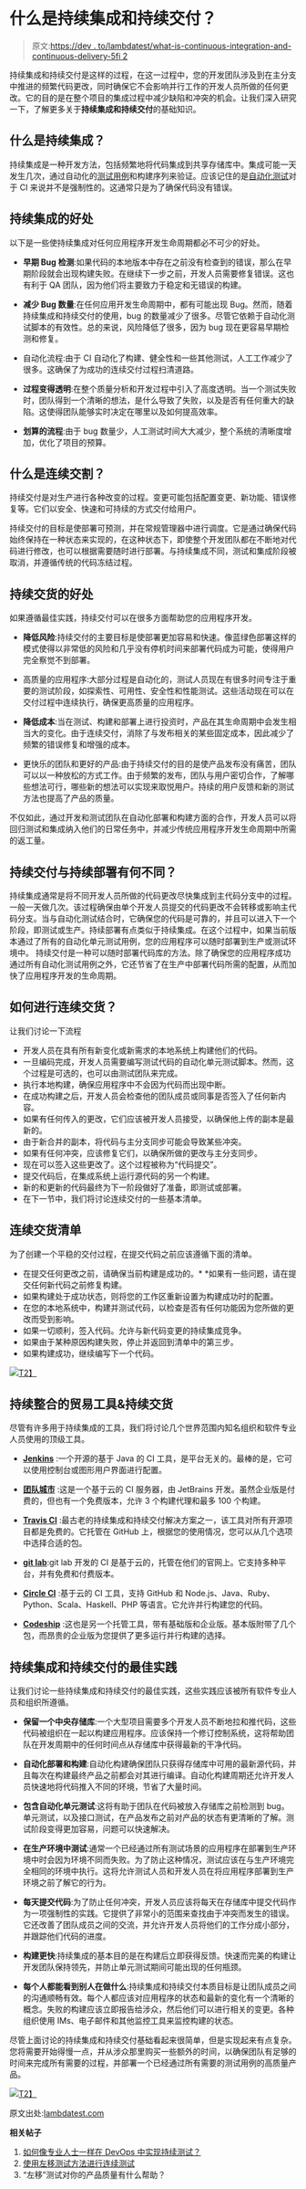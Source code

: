 # 什么是持续集成和持续交付？

> 原文:[https://dev . to/lambdatest/what-is-continuous-integration-and-continuous-delivery-5fi 2](https://dev.to/lambdatest/what-is-continuous-integration-and-continuous-delivery-5fi2)

持续集成和持续交付是这样的过程，在这一过程中，您的开发团队涉及到在主分支中推进的频繁代码更改，同时确保它不会影响并行工作的开发人员所做的任何更改。它的目的是在整个项目的集成过程中减少缺陷和冲突的机会。让我们深入研究一下，了解更多关于**持续集成和持续交付**的基础知识。

## [](#what-is-continuous-integration)什么是持续集成？

持续集成是一种开发方法，包括频繁地将代码集成到共享存储库中。集成可能一天发生几次，通过自动化的[测试用例](https://goo.gl/XzVPJt)和构建序列来验证。应该记住的是[自动化测试](https://goo.gl/VdSS8x)对于 CI 来说并不是强制性的。这通常只是为了确保代码没有错误。

## [](#benefits-of-continuous-integration)持续集成的好处

以下是一些使持续集成对任何应用程序开发生命周期都必不可少的好处。

*   **早期 Bug 检测**:如果代码的本地版本中存在之前没有检查到的错误，那么在早期阶段就会出现构建失败。在继续下一步之前，开发人员需要修复错误。这也有利于 QA 团队，因为他们将主要致力于稳定和无错误的构建。

*   **减少 Bug 数量**:在任何应用开发生命周期中，都有可能出现 Bug。然而，随着持续集成和持续交付的使用，bug 的数量减少了很多。尽管它依赖于自动化测试脚本的有效性。总的来说，风险降低了很多，因为 bug 现在更容易早期检测和修复。

*   自动化流程:由于 CI 自动化了构建、健全性和一些其他测试，人工工作减少了很多。这确保了为成功的连续交付过程扫清道路。

*   **过程变得透明**:在整个质量分析和开发过程中引入了高度透明。当一个测试失败时，团队得到一个清晰的想法，是什么导致了失败，以及是否有任何重大的缺陷。这使得团队能够实时决定在哪里以及如何提高效率。

*   **划算的流程**:由于 bug 数量少，人工测试时间大大减少，整个系统的清晰度增加，优化了项目的预算。

## [](#what-is-continuous-delivery)什么是连续交割？

持续交付是对生产进行各种改变的过程。变更可能包括配置变更、新功能、错误修复等。它们以安全、快速和可持续的方式交付给用户。

持续交付的目标是使部署可预测，并在常规管理器中进行调度。它是通过确保代码始终保持在一种状态来实现的，在这种状态下，即使整个开发团队都在不断地对代码进行修改，也可以根据需要随时进行部署。与持续集成不同，测试和集成阶段被取消，并遵循传统的代码冻结过程。

## [](#benefits-of-continuous-delivery)持续交货的好处

如果遵循最佳实践，持续交付可以在很多方面帮助您的应用程序开发。

*   **降低风险**:持续交付的主要目标是使部署更加容易和快速。像蓝绿色部署这样的模式使得以非常低的风险和几乎没有停机时间来部署代码成为可能，使得用户完全察觉不到部署。

*   高质量的应用程序:大部分过程是自动化的，测试人员现在有很多时间专注于重要的测试阶段，如探索性、可用性、安全性和性能测试。这些活动现在可以在交付过程中连续执行，确保更高质量的应用程序。

*   **降低成本**:当在测试、构建和部署上进行投资时，产品在其生命周期中会发生相当大的变化。由于连续交付，消除了与发布相关的某些固定成本，因此减少了频繁的错误修复和增强的成本。

*   更快乐的团队和更好的产品:由于持续交付的目的是使产品发布没有痛苦，团队可以以一种放松的方式工作。由于频繁的发布，团队与用户密切合作，了解哪些想法可行，哪些新的想法可以实现来取悦用户。持续的用户反馈和新的测试方法也提高了产品的质量。

不仅如此，通过开发和测试团队在自动化部署和构建方面的合作，开发人员可以将回归测试和集成纳入他们的日常任务中，并减少传统应用程序开发生命周期中所需的返工量。

## [](#how-is-continuous-delivery-different-from-continuous-deployment)持续交付与持续部署有何不同？

持续集成通常是将不同开发人员所做的代码更改尽快集成到主代码分支中的过程。一般一天做几次。该过程确保由单个开发人员提交的代码更改不会转移或影响主代码分支。当与自动化测试结合时，它确保您的代码是可靠的，并且可以进入下一个阶段，即测试或生产。持续部署有点类似于持续集成。在这个过程中，如果当前版本通过了所有的自动化单元测试用例，您的应用程序可以随时部署到生产或测试环境中。
持续交付是一种可以随时部署代码库的方法。除了确保您的应用程序成功通过所有自动化测试用例之外，它还节省了在生产中部署代码所需的配置，从而加快了应用程序开发的生命周期。

## [](#how-to-perform-continuous-delivery)如何进行连续交货？

让我们讨论一下流程

*   开发人员在具有所有新变化或新需求的本地系统上构建他们的代码。
*   一旦编码完成，开发人员需要编写测试代码的自动化单元测试脚本。然而，这个过程是可选的，也可以由测试团队来完成。
*   执行本地构建，确保应用程序中不会因为代码而出现中断。
*   在成功构建之后，开发人员会检查他的团队成员或同事是否签入了任何新内容。
*   如果有任何传入的更改，它们应该被开发人员接受，以确保他上传的副本是最新的。
*   由于新合并的副本，将代码与主分支同步可能会导致某些冲突。
*   如果有任何冲突，应该修复它们，以确保所做的更改与主分支同步。
*   现在可以签入这些更改了。这个过程被称为“代码提交”。
*   提交代码后，在集成系统上运行源代码的另一个构建。
*   新的和更新的代码最终为下一阶段做好了准备，即测试或部署。
*   在下一节中，我们将讨论连续交付的一些基本清单。

## [](#continuous-delivery-checklist)连续交货清单

为了创建一个平稳的交付过程，在提交代码之前应该遵循下面的清单。

*   在提交任何更改之前，请确保当前构建是成功的。* *如果有一些问题，请在提交任何新代码之前修复构建。
*   如果构建处于成功状态，则将您的工作区重新设置为构建成功时的配置。
*   在您的本地系统中，构建并测试代码，以检查是否有任何功能因为您所做的更改而受到影响。
*   如果一切顺利，签入代码。允许与新代码变更的持续集成竞争。
*   如果由于某种原因构建失败，停止并返回到清单中的第三步。
*   如果构建成功，继续编写下一个代码。

[![](../Images/bed634be3339985370e79489eb82e11c.png)T2】](https://goo.gl/wGKc7L)

## [](#tools-of-trade-for-continuous-integration-amp-continuous-delivery)持续整合的贸易工具&持续交货

尽管有许多用于持续集成的工具，我们将讨论几个世界范围内知名组织和软件专业人员使用的顶级工具。

*   **[Jenkins](https://jenkins.io/)** :一个开源的基于 Java 的 CI 工具，是平台无关的。最棒的是，它可以使用控制台或图形用户界面进行配置。

*   **[团队城市](https://www.jetbrains.com/teamcity/)** :这是一个基于云的 CI 服务器，由 JetBrains 开发。虽然企业版是付费的，但也有一个免费版本，允许 3 个构建代理和最多 100 个构建。

*   **[Travis CI](https://travis-ci.org/)** :最古老的持续集成和持续交付解决方案之一，该工具对所有开源项目都是免费的。它托管在 GitHub 上，根据您的使用情况，您可以从几个选项中选择合适的包。

*   **[git lab](https://about.gitlab.com/)**:git lab 开发的 CI 是基于云的，托管在他们的官网上。它支持多种平台，并有免费和付费版本。

*   **[Circle CI](https://circleci.com/)** :基于云的 CI 工具，支持 GitHub 和 Node.js、Java、Ruby、Python、Scala、Haskell、PHP 等语言。它允许并行构建您的代码。

*   **[Codeship](https://codeship.com/)** :这也是另一个托管工具，带有基础版和企业版。基本版附带了几个包，而昂贵的企业版为您提供了更多运行并行构建的选择。

## [](#best-practices-of-continuous-integration-and-continuous-delivery)持续集成和持续交付的最佳实践

让我们讨论一些持续集成和持续交付的最佳实践，这些实践应该被所有软件专业人员和组织所遵循。

*   **保留一个中央存储库**:一个大型项目需要多个开发人员不断地拉和推代码，这些代码被组织在一起以构建应用程序。应该保持一个修订控制系统，这将帮助团队在开发周期中的任何时间点从存储库中获得最新的干净代码。

*   **自动化部署和构建**:自动化构建确保团队只获得存储库中可用的最新源代码，并且每次在构建最终产品之前都会对其进行编译。自动化构建周期还允许开发人员快速地将代码推入不同的环境，节省了大量时间。

*   **包含自动化单元测试**:这将有助于团队在代码被放入存储库之前检测到 bug。单元测试，以及接口测试，在产品发布之前对产品的状态有更清晰的了解。测试阶段变得更加容易，问题可以快速解决。

*   **在生产环境中测试**:通常一个已经通过所有测试场景的应用程序在部署到生产环境中时会因为环境不同而失败。为了防止这种情况，测试应该在与生产环境完全相同的环境中执行。这将允许测试人员和开发人员在将应用程序部署到生产环境之前了解它的行为。

*   **每天提交代码**:为了防止任何冲突，开发人员应该将每天在存储库中提交代码作为一项强制性的实践。它提供了非常小的范围来查找由于冲突而发生的错误。它还改善了团队成员之间的交流，并允许开发人员将他们的工作分成小部分，并跟踪他们代码的进度。

*   **构建更快**:持续集成的基本目的是在构建后立即获得反馈。快速而完美的构建让开发团队保持领先，并防止单元测试期间可能出现的任何瓶颈。

*   **每个人都能看到别人在做什么**:持续集成和持续交付本质目标是让团队成员之间的沟通顺畅有效。每个人都应该对应用程序的状态和最新的变化有一个清晰的概念。失败的构建应该立即报告给涉众，然后他们可以进行相关的变更。各种组织使用 IMs、电子邮件和其他监控工具来监控构建的状态。

尽管上面讨论的持续集成和持续交付基础看起来很简单，但是实现起来有点复杂。您将需要开始得慢一点，并从涉众那里购买一些额外的时间，以确保团队有足够的时间来完成所有需要的过程，并部署一个已经通过所有需要的测试用例的高质量产品。

[![](../Images/bed634be3339985370e79489eb82e11c.png)T2】](https://goo.gl/wGKc7L)

原文出处:[lambdatest.com](https://goo.gl/mQHcJe)

**相关帖子**

1.  [如何像专业人士一样在 DevOps 中实现持续测试？](https://goo.gl/PLFBAK)
2.  [使用左移测试方法进行连续测试](https://goo.gl/ohGQAf)
3.  “左移”测试对你的产品质量有什么帮助？